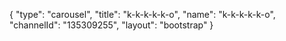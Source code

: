 {
    "type": "carousel",
    "title": "k-k-k-k-k-o",
    "name": "k-k-k-k-k-o",
    "channelId": "135309255",
    "layout": "bootstrap"
}